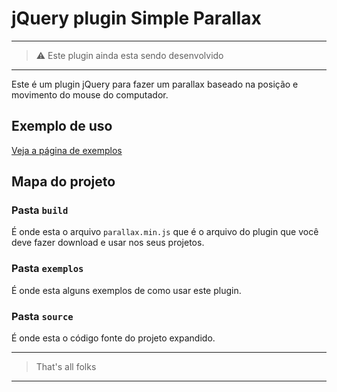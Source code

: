 # jQuery plugin Simple Parallax

 ---
 > :warning: Este plugin ainda esta sendo desenvolvido
 ---

Este é um plugin jQuery para fazer um parallax baseado na posição e movimento do mouse do computador.

## Exemplo de uso
[Veja a página de exemplos](http://felquis.github.io/SimpleParallax/)

## Mapa do projeto

### Pasta `build`
É onde esta o arquivo `parallax.min.js` que é o arquivo do plugin que você deve fazer download e usar nos seus projetos.

### Pasta `exemplos`
É onde esta alguns exemplos de como usar este plugin.

### Pasta `source`
É onde esta o código fonte do projeto expandido.

 ---
 > That's all folks
 ---